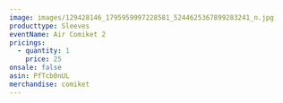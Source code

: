 ```yaml
---
image: images/129428146_1795959997228581_5244625367899283241_n.jpg
producttype: Sleeves
eventName: Air Comiket 2
pricings:
  - quantity: 1
    price: 25
onsale: false
asin: PfTcb0nUL
merchandise: comiket
---
```

